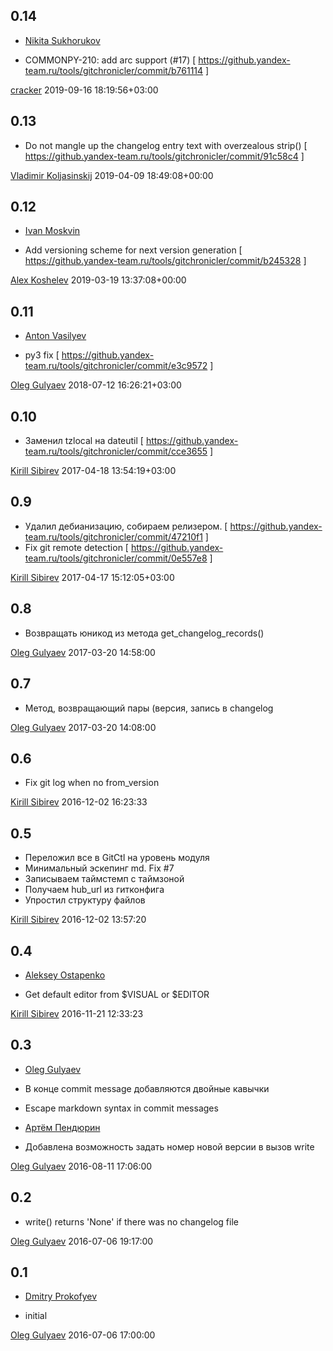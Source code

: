 0.14
----

* [Nikita Sukhorukov](http://staff/cracker@yandex-team.ru)

 * COMMONPY-210: add arc support (#17)  [ https://github.yandex-team.ru/tools/gitchronicler/commit/b761114 ]

[cracker](http://staff/cracker@yandex-team.ru) 2019-09-16 18:19:56+03:00

0.13
----

 * Do not mangle up the changelog entry text with overzealous strip() [ https://github.yandex-team.ru/tools/gitchronicler/commit/91c58c4 ]

[Vladimir Koljasinskij](http://staff/smosker@yandex-team.ru) 2019-04-09 18:49:08+00:00

0.12
----

* [Ivan Moskvin](http://staff/ivan.moskvin@gmail.com)

 * Add versioning scheme for next version generation  [ https://github.yandex-team.ru/tools/gitchronicler/commit/b245328 ]

[Alex Koshelev](http://staff/alexkoshelev@yandex-team.ru) 2019-03-19 13:37:08+00:00

0.11
----

* [Anton Vasilyev](http://staff/hhell@yandex-team.ru)

 * py3 fix  [ https://github.yandex-team.ru/tools/gitchronicler/commit/e3c9572 ]

[Oleg Gulyaev](http://staff/o-gulyaev@yandex-team.ru) 2018-07-12 16:26:21+03:00

0.10
----
 * Заменил tzlocal на dateutil  [ https://github.yandex-team.ru/tools/gitchronicler/commit/cce3655 ]

[Kirill Sibirev](http://staff/sibirev@yandex-team.ru) 2017-04-18 13:54:19+03:00

0.9
---
 * Удалил дебианизацию, собираем релизером.  [ https://github.yandex-team.ru/tools/gitchronicler/commit/47210f1 ]
 * Fix git remote detection                  [ https://github.yandex-team.ru/tools/gitchronicler/commit/0e557e8 ]

[Kirill Sibirev](http://staff/sibirev@yandex-team.ru) 2017-04-17 15:12:05+03:00

0.8
---

  * Возвращать юникод из метода get_changelog_records()

 [Oleg Gulyaev](https://staff.yandex-team.ru/o-gulyaev@yandex-team.ru) 2017-03-20 14:58:00

0.7
---

  * Метод, возвращающий пары (версия, запись в changelog

 [Oleg Gulyaev](https://staff.yandex-team.ru/o-gulyaev@yandex-team.ru) 2017-03-20 14:08:00

0.6
---

  * Fix git log when no from\_version

 [Kirill Sibirev](https://staff.yandex-team.ru/sibirev@yandex-team.ru) 2016-12-02 16:23:33

0.5
---

  * Переложил все в GitCtl на уровень модуля
  * Минимальный эскепинг md. Fix #7
  * Записываем таймстемп с таймзоной
  * Получаем hub\_url из гитконфига
  * Упростил структуру файлов

 [Kirill Sibirev](https://staff.yandex-team.ru/sibirev@yandex-team.ru) 2016-12-02 13:57:20

0.4
---

 * [Aleksey Ostapenko](https://staff.yandex-team.ru/Aleksey%20Ostapenko)

  * Get default editor from $VISUAL or $EDITOR

 [Kirill Sibirev](https://staff.yandex-team.ru/sibirev@yandex-team.ru) 2016-11-21 12:33:23

0.3
---

 * [Oleg Gulyaev](https://staff.yandex-team.ru/Oleg%20Gulyaev)

  * В конце commit message добавляются двойные кавычки
  * Escape markdown syntax in commit messages

 * [Артём Пендюрин](https://staff.yandex-team.ru/Артём%20Пендюрин)

  * Добавлена возможность задать номер новой версии в вызов write

 [Oleg Gulyaev](https://staff.yandex-team.ru/o-gulyaev@yandex-team.ru) 2016-08-11 17:06:00

0.2
---

  * write() returns 'None' if there was no changelog file

 [Oleg Gulyaev](https://staff.yandex-team.ru/o-gulyaev@yandex-team.ru) 2016-07-06 19:17:00

0.1
---

 * [Dmitry Prokofyev](https://staff.yandex-team.ru/Dmitry%20Prokofyev)

  * initial

 [Oleg Gulyaev](https://staff.yandex-team.ru/o-gulyaev@yandex-team.ru) 2016-07-06 17:00:00

